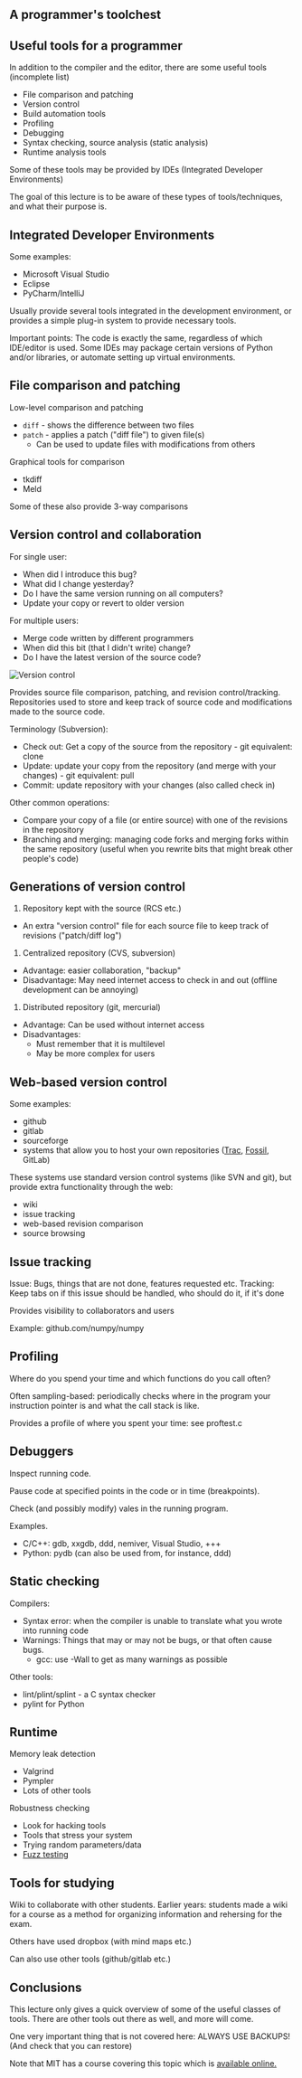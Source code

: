 A programmer's toolchest
------------------------

Useful tools for a programmer
-----------------------------

In addition to the compiler and the editor, there are some useful tools (incomplete list)

* File comparison and patching
* Version control
* Build automation tools
* Profiling
* Debugging
* Syntax checking, source analysis (static analysis)
* Runtime analysis tools

Some of these tools may be provided by IDEs (Integrated Developer Environments)

The goal of this lecture is to be aware of these types of tools/techniques, and what their purpose is.

Integrated Developer Environments
---------------------------------

Some examples:

* Microsoft Visual Studio
* Eclipse
* PyCharm/IntelliJ

Usually provide several tools integrated in the development environment, or provides a simple plug-in system to provide necessary tools.

Important points:
The code is exactly the same, regardless of which IDE/editor is used.
Some IDEs may package certain versions of Python and/or libraries, or automate setting up virtual environments.


File comparison and patching
-----------------------------

Low-level comparison and patching

* `diff` - shows the difference between two files
* `patch` - applies a patch ("diff file") to given file(s)
  * Can be used to update files with modifications from others

Graphical tools for comparison

* tkdiff
* Meld

Some of these also provide 3-way comparisons

Version control and collaboration
---------------------------------

For single user:

* When did I introduce this bug?
* What did I change yesterday?
* Do I have the same version running on all computers?
* Update your copy or revert to older version

For multiple users:

* Merge code written by different programmers
* When did this bit (that I didn't write) change?
* Do I have the latest version of the source code?

![Version control](figs/version_control.png)

Provides source file comparison, patching, and revision control/tracking.
Repositories used to store and keep track of source code and modifications made to the source code.

Terminology (Subversion):

* Check out: Get a copy of the source from the repository - git equivalent: clone
* Update: update your copy from the repository (and merge with your changes) - git equivalent: pull
* Commit: update repository with your changes (also called check in)

Other common operations:

* Compare your copy of a file (or entire source) with one of the revisions in the repository
* Branching and merging: managing code forks and merging forks within the same repository (useful when you rewrite bits that might break other people's code)

Generations of version control
------------------------------

1. Repository kept with the source (RCS etc.)
  * An extra "version control" file for each source file to keep track of revisions ("patch/diff log")
1. Centralized repository (CVS, subversion)
  * Advantage: easier collaboration, "backup"
  * Disadvantage: May need internet access to check in and out (offline development can be annoying)
1. Distributed repository (git, mercurial)
  * Advantage: Can be used without internet access
  * Disadvantages:
    * Must remember that it is multilevel
    * May be more complex for users

Web-based version control
-------------------------

Some examples:

* github
* gitlab
* sourceforge
* systems that allow you to host your own repositories ([Trac](http://trac.edgewall.org/), [Fossil](http://www.fossil-scm.org), GitLab)

These systems use standard version control systems (like SVN and git), but provide extra functionality through the web:

* wiki
* issue tracking
* web-based revision comparison
* source browsing

Issue tracking
--------------

Issue: Bugs, things that are not done, features requested etc.
Tracking: Keep tabs on if this issue should be handled, who should do it, if it's done

Provides visibility to collaborators and users

Example: github.com/numpy/numpy

Profiling
---------

Where do you spend your time and which functions do you call often?

Often sampling-based: periodically checks where in the program your instruction pointer is and what the call stack is like.

Provides a profile of where you spent your time: see proftest.c

Debuggers
---------

Inspect running code.

Pause code at specified points in the code or in time (breakpoints).

Check (and possibly modify) vales in the running program.

Examples.
* C/C++: gdb, xxgdb, ddd, nemiver, Visual Studio, +++
* Python: pydb (can also be used from, for instance, ddd)

Static checking
---------------

Compilers:

* Syntax error: when the compiler is unable to translate what you wrote into running code
* Warnings: Things that may or may not be bugs, or that often cause bugs.
  * gcc: use -Wall to get as many warnings as possible

Other tools:

* lint/plint/splint - a C syntax checker
* pylint for Python

Runtime
-------

Memory leak detection

* Valgrind
* Pympler
* Lots of other tools

Robustness checking

* Look for hacking tools
* Tools that stress your system
* Trying random parameters/data
* [Fuzz testing](http://en.wikipedia.org/wiki/Fuzz_testing)

Tools for studying
------------------

Wiki to collaborate with other students. Earlier years: students made a wiki for a course as a method for organizing information and rehersing for the exam.

Others have used dropbox (with mind maps etc.)

Can also use other tools (github/gitlab etc.)

Conclusions
-----------

This lecture only gives a quick overview of some of the useful classes of tools. There are other tools out there as well, and more will come.

One very important thing that is not covered here: ALWAYS USE BACKUPS! (And check that you can restore)

Note that MIT has a course covering this topic which is [available online.](https://missing.csail.mit.edu)
